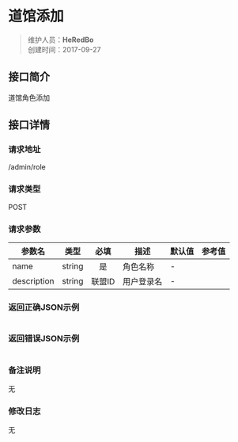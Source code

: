 # 道馆添加
>维护人员：**HeRedBo**  
>创建时间：2017-09-27

## 接口简介
道馆角色添加

## 接口详情

### 请求地址
/admin/role

### 请求类型
POST


### 请求参数
| 参数名 | 类型 | 必填 | 描述 | 默认值 | 参考值 |
| --- | :---: | :---: | --- | --- | --- |
| name  | string | 是 | 角色名称 | - |  |
| description  | string | 联盟ID | 用户登录名 | - |  |


### 返回正确JSON示例
```javascript

```
### 返回错误JSON示例
```javascript

```

### 备注说明
无

### 修改日志
无

